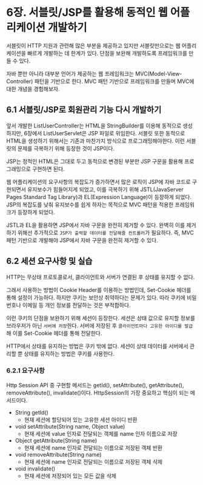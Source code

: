 # 6장. 서블릿/JSP를 활용해 동적인 웹 어플리케이션 개발하기

서블릿이 HTTP 지원과 관련해 많은 부분을 제공하고 있지만 서블릿만으로는 웹 어플리케이션을 
빠르게 개발하는 데 한계가 있다. 단점을 보완해 개발하도록 프레임워크를 만들 수 있다.

자바 뿐만 아니라 대부분 언어가 제공하는 웹 프레임워크는 MVC(Model-View-Controller) 패턴을 기반으로 한다.
MVC 패턴 기반으로 프레임워크를 만들며 MVC에 대한 개념을 경험해보자.

## 6.1 서블릿/JSP로 회원관리 기능 다시 개발하기

앞서 개발한 ListUserController는 HTML을 StringBuilder를 이용해 동적으로 생성하지만,
6장에서 ListUserServlet은 JSP 파일로 위임한다. 서블릿 또한 동적으로 HTML을 생성하기 위해서는 기존과 마찬가지 방식으로 프로그래밍해야한다.
이런 서블릿의 문제를 극복하기 위해 등장한 것이 JSP이다.

JSP는 정적인 HTML은 그대로 두고 동적으로 변경된 부분만 JSP 구문을 활용해 프로그래밍으로 구현하면 된다.

웹 어플리케이션의 요구사항의 복잡도가 증가하면서 많은 로직이 JSP에 자바 코드로 구현되면서 유지보수가 힘들어지게 되었고,
이를 극복하기 위해 JSTL(JavaServer Pages Standard Tag Library)과 EL(Expression Language)이 등장하게 되었다.
JSP의 복잡도를 낮춰 유지보수를 쉽게 하자는 목적으로 MVC 패턴을 적용한 프레임워크가 등장하게 되었다.

JSTL과 EL을 활용하면 JSP에서 자바 구문을 완전히 제거할 수 있다.
완벽히 이를 제거하기 위해선 추가적으로 `JSP가 출력할 데이터를 전달해줄 컨트롤러`가 필요하다.
즉, MVC 패턴 기반으로 개발해야 JSP에서 자바 구문을 완전히 제거할 수 있다.

## 6.2 세션 요구사항 및 실습

HTTP는 무상태 프로토콜로서, 클라이언트와 서버가 연결된 후 상태를 유지할 수 없다.

그래서 사용하는 방법이 Cookie Header를 이용하는 방법인데, Set-Cookie 헤더를 통해 설정이 가능하다.
하지만 쿠키는 보안상 취약하다는 문제가 있다. 따라 쿠키에 비밀번호나 이메일 등 개인 정보를 전달하는 것은 부적합하다.

이런 쿠키의 단점을 보완하기 위해 세션이 등장한다. 세션은 상태 값으로 유지할 정보를 브라우저가 아닌 `서버에 저장`한다.
서버에 저장된 후 `클라이언트마다 고유한 아이디를 발급`해 이를 Set-Cookie 헤더를 통해 전달한다.

HTTP에서 상태를 유지하는 방법은 쿠키 밖에 없다. 세션이 상태 데이터를 서버에서 관리할 뿐 상태를 유지하는 방법은 쿠키를 사용한다.

### 6.2.1 요구사항

Http Session API 중 구현할 메서드는 getId(), setAttribute(), getAttribute(), removeAttribute(), invalidate()이다.
HttpSession의 가장 중요하고 핵심이 되는 메서드이다.

- String getId()
  - 현재 세션에 할당되어 있는 고유한 세션 아이디 반환
- void setAttribute(String name, Object value)
  - 현재 세션에 value 인자로 전달되는 객체를 name 인자 이름으로 저장
- Object getAttribute(String name)
  - 현재 세션에 name 인자로 전달되는 이름으로 저장된 객체 반환
- void removeAttribute(String name)
  - 현재 세션에 name 인자로 전달되는 이름으로 저장된 객체 삭제
- void invalidate()
  - 현재 세션에 저장되어 있는 모든 값을 삭제

